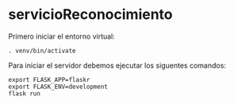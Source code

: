 # servicioReconocimiento

Primero iniciar el entorno virtual:

    . venv/bin/activate

Para iniciar el servidor debemos ejecutar los siguentes comandos:

    export FLASK_APP=flaskr
    export FLASK_ENV=development
    flask run